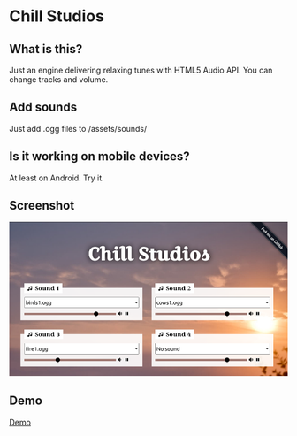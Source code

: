 # Chill Studios

## What is this?

Just an engine delivering relaxing tunes with HTML5 Audio API. You can change tracks and volume.

## Add sounds

Just add .ogg files to /assets/sounds/

## Is it working on mobile devices?

At least on Android. Try it.

## Screenshot

![Chill Studios](chill-studios.png 'Chill Studios')

## Demo

[Demo](https://chill-studios.vercel.app/)
